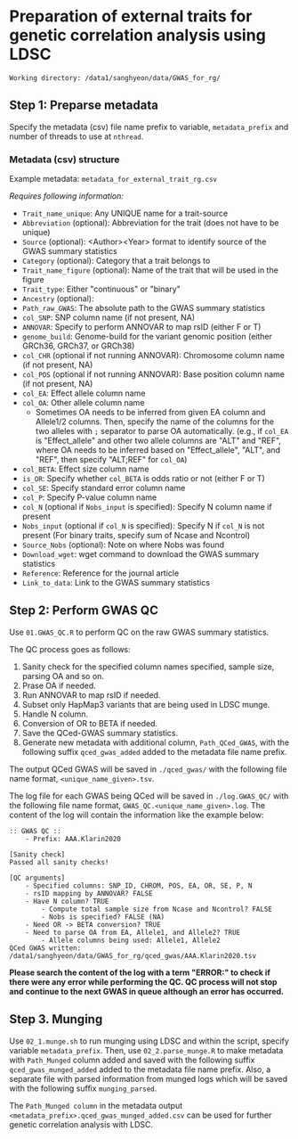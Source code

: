 # Preparation of external traits for genetic correlation analysis using LDSC

```
Working directory: /data1/sanghyeon/data/GWAS_for_rg/
```

## Step 1: Preparse metadata

Specify the metadata (csv) file name prefix to variable, `metadata_prefix` and number of threads to use at `nthread`.

### Metadata (csv) structure

Example metadata: `metadata_for_external_trait_rg.csv`

*Requires following information:*
- `Trait_name_unique`: Any UNIQUE name for a trait-source
- `Abbreviation` (optional): Abbreviation for the trait (does not have to be unique)
- `Source` (optional): \<Author>\<Year> format to identify source of the GWAS summary statistics
- `Category` (optional): Category that a trait belongs to
- `Trait_name_figure` (optional): Name of the trait that will be used in the figure
- `Trait_type`: Either "continuous" or "binary"
- `Ancestry` (optional): 
- `Path_raw_GWAS`: The absolute path to the GWAS summary statistics
- `col_SNP`: SNP column name (if not present, NA)
- `ANNOVAR`: Specify to perform ANNOVAR to map rsID (either F or T)
- `genome_build`: Genome-build for the variant genomic position (either GRCh36, GRCh37, or GRCh38)
- `col_CHR` (optional if not running ANNOVAR): Chromosome column name (if not present, NA)
- `col_POS` (optional if not running ANNOVAR): Base position column name (if not present, NA)
- `col_EA`: Effect allele column name
- `col_OA`: Other allele column name
    - Sometimes OA needs to be inferred from given EA column and Allele1/2 columns. Then, specify the name of the columns for the two alleles with `;` separator to parse OA automatically. (e.g., if `col_EA` is "Effect_allele" and other two allele columns are "ALT" and "REF", where OA needs to be inferred based on "Effect_allele", "ALT", and "REF", then specify "ALT;REF" for `col_OA`)
- `col_BETA`: Effect size column name
- `is_OR`: Specify whether `col_BETA` is odds ratio or not (either F or T)
- `col_SE`: Specify standard error column name
- `col_P`: Specify P-value column name
- `col_N` (optional if `Nobs_input` is specified): Specify N column name if present
- `Nobs_input` (optional if `col_N` is specified): Specify N if `col_N` is not present (For binary traits, specify sum of Ncase and Ncontrol)
- `Source_Nobs` (optional): Note on where Nobs was found
- `Download_wget`: wget command to download the GWAS summary statistics
- `Reference`: Reference for the journal article
- `Link_to_data`: Link to the GWAS summary statistics



## Step 2: Perform GWAS QC

Use `01.GWAS_QC.R` to perform QC on the raw GWAS summary statistics.

The QC process goes as follows:
1. Sanity check for the specified column names specified, sample size, parsing OA and so on. 
2. Prase OA if needed.
3. Run ANNOVAR to map rsID if needed.
4. Subset only HapMap3 variants that are being used in LDSC munge.
5. Handle N column.
6. Conversion of OR to BETA if needed.
7. Save the QCed-GWAS summary statistics.
8. Generate new metadata with additional column, `Path_QCed_GWAS`, with the following suffix `qced_gwas_added` added to the metadata file name prefix.

The output QCed GWAS will be saved in `./qced_gwas/` with the following file name format, `<unique_name_given>.tsv`.

The log file for each GWAS being QCed will be saved in `./log.GWAS_QC/` with the following file name format, `GWAS_QC.<unique_name_given>.log`.
The content of the log will contain the information like the example below:
```
:: GWAS QC ::
	- Prefix: AAA.Klarin2020

[Sanity check]
Passed all sanity checks!

[QC arguments]
	- Specified columns: SNP_ID, CHROM, POS, EA, OR, SE, P, N
	- rsID mapping by ANNOVAR? FALSE
	- Have N column? TRUE
		- Compute total sample size from Ncase and Ncontrol? FALSE
		- Nobs is specified? FALSE (NA)
	- Need OR -> BETA conversion? TRUE
	- Need to parse OA from EA, Allele1, and Allele2? TRUE
		- Allele columns being used: Allele1, Allele2
QCed GWAS written: /data1/sanghyeon/data/GWAS_for_rg/qced_gwas/AAA.Klarin2020.tsv
```

**Please search the content of the log with a term "ERROR:" to check if there were any error while performing the QC. QC process will not stop and continue to the next GWAS in queue although an error has occurred.**


## Step 3. Munging

Use `02_1.munge.sh` to run munging using LDSC and within the script, specify variable `metadata_prefix`.
Then, use `02_2.parse_munge.R` to make metadata with `Path_Munged` column added and saved with the following suffix `qced_gwas_munged_added` added to the metadata file name prefix. Also, a separate file with parsed information from munged logs which will be saved with the following suffix `munging_parsed`.

The `Path_Munged column` in the metadata output `<metadata_prefix>.qced_gwas_munged_added.csv` can be used for further genetic correlation analysis with LDSC.
